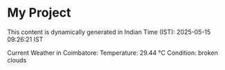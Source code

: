 # My Project

This content is dynamically generated in Indian Time (IST): 2025-05-15 09:26:21 IST


Current Weather in Coimbatore:
Temperature: 29.44 °C
Condition: broken clouds

